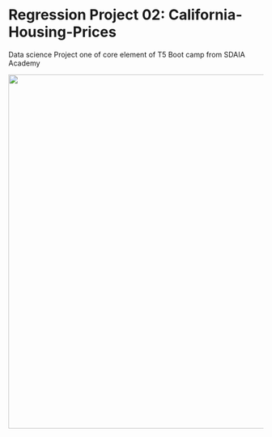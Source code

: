 # Regression Project 02: California-Housing-Prices

Data science Project one of core element of T5 Boot camp from SDAIA Academy



<p align="center" width="100%">
<img src="https://cdn.vox-cdn.com/thumbor/xYFIvohVOcFDFkkDpG1P4b9J5gE=/0x0:8736x5824/920x613/filters:focal(3670x2214:5066x3610):format(webp)/cdn.vox-cdn.com/uploads/chorus_image/image/56696503/shutterstock_154454792.0.0.jpeg" width="700" style="display: block; margin: 0 auto"/>
</p>
